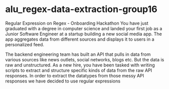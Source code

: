 # alu_regex-data-extraction-group16
Regular Expression on Regex - Onboarding Hackathon You have just graduated with a degree in computer science and landed your first job as a Junior Software Engineer at a startup building a new social media app. The app aggregates data from different sources and displays it to users in a personalized feed.

The backend engineering team has built an API that pulls in data from various sources like news outlets, social networks, blogs etc. But the data is raw and unstructured. As a new hire, you have been tasked with writing scripts to extract and structure specific kinds of data from the raw API responses. In order to extract the datatypes from those messy API responses we have decided to use regular expressions
